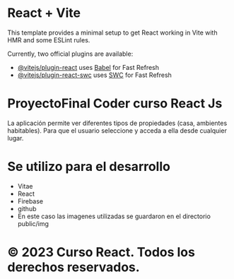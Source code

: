 # React + Vite

This template provides a minimal setup to get React working in Vite with HMR and some ESLint rules.

Currently, two official plugins are available:

- [@vitejs/plugin-react](https://github.com/vitejs/vite-plugin-react/blob/main/packages/plugin-react/README.md) uses [Babel](https://babeljs.io/) for Fast Refresh
- [@vitejs/plugin-react-swc](https://github.com/vitejs/vite-plugin-react-swc) uses [SWC](https://swc.rs/) for Fast Refresh

# ProyectoFinal Coder curso React Js
La aplicación permite ver diferentes tipos de propiedades (casa, ambientes habitables).  Para que el usuario seleccione y acceda a ella desde cualquier lugar.

# Se utilizo para el desarrollo
- Vitae
- React
- Firebase
- github
- En este caso las imagenes utilizadas se guardaron en el directorio public/img

# © 2023 Curso React. Todos los derechos reservados.